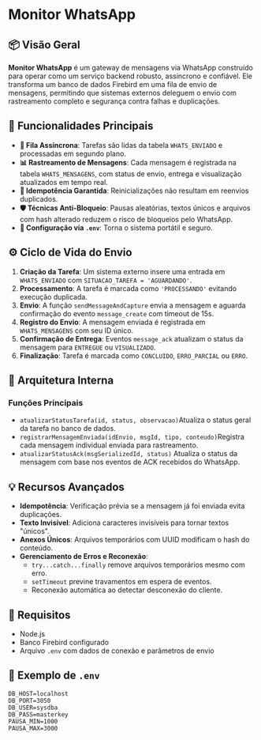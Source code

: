# Monitor WhatsApp

## 📦 Visão Geral

**Monitor WhatsApp** é um gateway de mensagens via WhatsApp construído para operar como um serviço backend robusto, assíncrono e confiável. Ele transforma um banco de dados Firebird em uma fila de envio de mensagens, permitindo que sistemas externos deleguem o envio com rastreamento completo e segurança contra falhas e duplicações.

## 🚀 Funcionalidades Principais

- **📩 Fila Assíncrona**: Tarefas são lidas da tabela `WHATS_ENVIADO` e processadas em segundo plano.
- **📊 Rastreamento de Mensagens**: Cada mensagem é registrada na tabela `WHATS_MENSAGENS`, com status de envio, entrega e visualização atualizados em tempo real.
- **🔁 Idempotência Garantida**: Reinicializações não resultam em reenvios duplicados.
- **🛡️ Técnicas Anti-Bloqueio**: Pausas aleatórias, textos únicos e arquivos com hash alterado reduzem o risco de bloqueios pelo WhatsApp.
- **🔐 Configuração via `.env`**: Torna o sistema portátil e seguro.

## ⚙️ Ciclo de Vida do Envio

1. **Criação da Tarefa**: Um sistema externo insere uma entrada em `WHATS_ENVIADO` com `SITUACAO_TAREFA = 'AGUARDANDO'`.
2. **Processamento**: A tarefa é marcada como `'PROCESSANDO'` evitando execução duplicada.
3. **Envio**: A função `sendMessageAndCapture` envia a mensagem e aguarda confirmação do evento `message_create` com timeout de 15s.
4. **Registro do Envio**: A mensagem enviada é registrada em `WHATS_MENSAGENS` com seu ID único.
5. **Confirmação de Entrega**: Eventos `message_ack` atualizam o status da mensagem para `ENTREGUE` ou `VISUALIZADO`.
6. **Finalização**: Tarefa é marcada como `CONCLUIDO`, `ERRO_PARCIAL` ou `ERRO`.

## 🧠 Arquitetura Interna

### Funções Principais

- `atualizarStatusTarefa(id, status, observacao)`Atualiza o status geral da tarefa no banco de dados.
- `registrarMensagemEnviada(idEnvio, msgId, tipo, conteudo)`Registra cada mensagem individual enviada para rastreamento.
- `atualizarStatusAck(msgSerializedId, status)`
  Atualiza o status da mensagem com base nos eventos de ACK recebidos do WhatsApp.

## 💡 Recursos Avançados

- **Idempotência**: Verificação prévia se a mensagem já foi enviada evita duplicações.
- **Texto Invisível**: Adiciona caracteres invisíveis para tornar textos "únicos".
- **Anexos Únicos**: Arquivos temporários com UUID modificam o hash do conteúdo.
- **Gerenciamento de Erros e Reconexão**:
  - `try...catch...finally` remove arquivos temporários mesmo com erro.
  - `setTimeout` previne travamentos em espera de eventos.
  - Reconexão automática ao detectar desconexão do cliente.

## 📁 Requisitos

- Node.js
- Banco Firebird configurado
- Arquivo `.env` com dados de conexão e parâmetros de envio

## 📌 Exemplo de `.env`

```env
DB_HOST=localhost
DB_PORT=3050
DB_USER=sysdba
DB_PASS=masterkey
PAUSA_MIN=1000
PAUSA_MAX=3000
```
